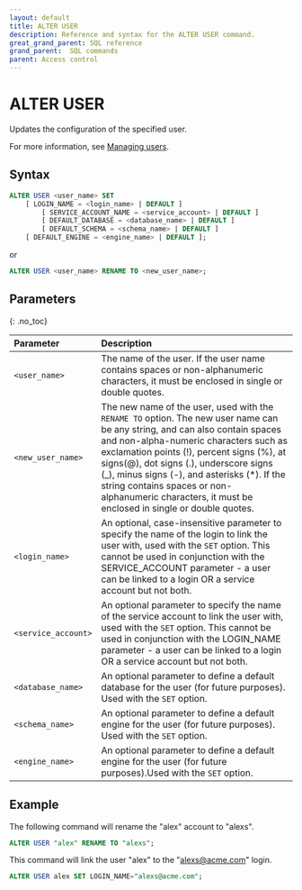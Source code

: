 ```yaml
---
layout: default
title: ALTER USER
description: Reference and syntax for the ALTER USER command.
great_grand_parent: SQL reference
grand_parent:  SQL commands
parent: Access control
---
```


# ALTER USER

Updates the configuration of the specified user.

For more information, see [Managing users](../../../Guides/managing-your-organization/managing-users.md).

## Syntax

```sql
ALTER USER <user_name> SET
	[ LOGIN_NAME = <login_name> | DEFAULT ]
        [ SERVICE_ACCOUNT_NAME = <service_account> | DEFAULT ]
        [ DEFAULT_DATABASE = <database_name> | DEFAULT ]
        [ DEFAULT_SCHEMA = <schema_name> | DEFAULT ]
	[ DEFAULT_ENGINE = <engine_name> | DEFAULT ];
```
or 

```sql
ALTER USER <user_name> RENAME TO <new_user_name>;
```

## Parameters 
{: .no_toc} 

| Parameter | Description |
| :--- | :--- |
| `<user_name>`                              | The name of the user. If the user name contains spaces or non-alphanumeric characters, it must be enclosed in single or double quotes.  |
| `<new_user_name>` | The new name of the user, used with the `RENAME TO` option. The new user name can be any string, and can also contain spaces and non-alpha-numeric characters such as exclamation points (!), percent signs (%), at signs(@), dot signs (.), underscore signs (_), minus signs (-), and asterisks (*). If the string contains spaces or non-alphanumeric characters, it must be enclosed in single or double quotes.
| `<login_name>` | An optional, case-insensitive parameter to specify the name of the login to link the user with, used with the `SET` option. This cannot be used in conjunction with the SERVICE_ACCOUNT parameter - a user can be linked to a login OR a service account but not both. |
| `<service_account>` | An optional parameter to specify the name of the service account to link the user with, used with the `SET` option. This cannot be used in conjunction with the LOGIN_NAME parameter - a user can be linked to a login OR a service account but not both. |
| `<database_name>`                      | An optional parameter to define a default database for the user (for future purposes). Used with the `SET` option. |
| `<schema_name>` | An optional parameter to define a default engine for the user (for future purposes). Used with the `SET` option. |
| `<engine_name>` | An optional parameter to define a default engine for the user (for future purposes).Used with the `SET` option. |

## Example

The following command will rename the "alex" account to "alexs".

```sql
ALTER USER "alex" RENAME TO "alexs";
```

This command will link the user "alex" to the "alexs@acme.com" login.

```sql
ALTER USER alex SET LOGIN_NAME="alexs@acme.com";
```
